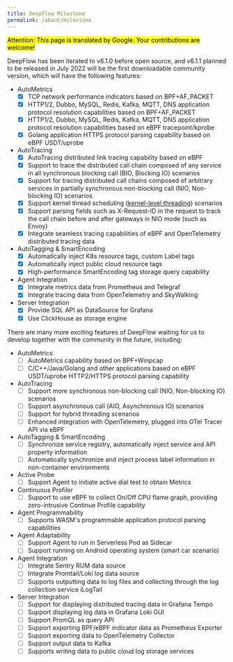 ```yaml
---
title: DeepFlow Milestone
permalink: /about/milestone
---
```


<mark>Attention: This page is translated by Google. Your contributions are welcome!</mark>

DeepFlow has been iterated to v6.1.0 before open source, and v6.1.1 planned to be released in July 2022 will be the first downloadable community version, which will have the following features:
- AutoMetrics
  - [x] TCP network performance indicators based on BPF+AF\_PACKET
  - [x] HTTP1/2, Dubbo, MySQL, Redis, Kafka, MQTT, DNS application protocol resolution capabilities based on BPF+AF\_PACKET
  - [x] HTTP1/2, Dubbo, MySQL, Redis, Kafka, MQTT, DNS application protocol resolution capabilities based on eBPF tracepoint/kprobe
  - [x] Golang application HTTPS protocol parsing capability based on eBPF USDT/uprobe
- AutoTracing
  - [x] AutoTracing distributed link tracing capability based on eBPF
  - [x] Support to trace the distributed call chain composed of any service in all synchronous blocking call (BIO, Blocking IO) scenarios
  - [x] Support for tracing distributed call chains composed of arbitrary services in partially synchronous non-blocking call (NIO, Non-blocking IO) scenarios
  - [x] Support kernel thread scheduling ([kernel-level threading](https://en.wikipedia.org/wiki/Thread_(computing))) scenarios
  - [x] Support parsing fields such as X-Request-ID in the request to track the call chain before and after gateways in NIO mode (such as Envoy)
  - [x] Integrate seamless tracing capabilities of eBPF and OpenTelemetry distributed tracing data
- AutoTagging & SmartEncoding
  - [x] Automatically inject K8s resource tags, custom Label tags
  - [x] Automatically inject public cloud resource tags
  - [x] High-performance SmartEncoding tag storage query capability
- Agent Integration
  - [x] Integrate metrics data from Prometheus and Telegraf
  - [x] Integrate tracing data from OpenTelemetry and SkyWalking
- Server Integration
  - [x] Provide SQL API as DataSource for Grafana
  - [x] Use ClickHouse as storage engine

There are many more exciting features of DeepFlow waiting for us to develop together with the community in the future, including:
- AutoMetrics
  - [ ] AutoMetrics capability based on BPF+Winpcap
  - [ ] C/C++/Java/Golang and other applications based on eBPF USDT/uprobe HTTP2/HTTPS protocol parsing capability
- AutoTracing
  - [ ] Support more synchronous non-blocking call (NIO, Non-blocking IO) scenarios
  - [ ] Support asynchronous call (AIO, Asynchronous IO) scenarios
  - [ ] Support for hybrid threading scenarios
  - [ ] Enhanced integration with OpenTelemetry, plugged into OTel Tracer API via eBPF
- AutoTagging & SmartEncoding
  - [ ] Synchronize service registry, automatically inject service and API property information
  - [ ] Automatically synchronize and inject process label information in non-container environments
- Active Probe
  - [ ] Support Agent to initiate active dial test to obtain Metrics
- Continuous Profiler
  - [ ] Support to use eBPF to collect On/Off CPU flame graph, providing zero-intrusive Continue Profile capability
- Agent Programmability
  - [ ] Supports WASM's programmable application protocol parsing capabilities
- Agent Adaptability
  - [ ] Support Agent to run in Serverless Pod as Sidecar
  - [ ] Support running on Android operating system (smart car scenario)
- Agent Integration
  - [ ] Integrate Sentry RUM data source
  - [ ] Integrate Promtail/Loki log data source
  - [ ] Supports outputting data to log files and collecting through the log collection service iLogTail
- Server Integration
  - [ ] Support for displaying distributed tracing data in Grafana Tempo
  - [ ] Support displaying log data in Grafana Loki GUI
  - [ ] Support PromQL as query API
  - [ ] Support exporting BPF/eBPF indicator data as Prometheus Exporter
  - [ ] Support exporting data to OpenTelemetry Collector
  - [ ] Support output data to Kafka
  - [ ] Supports writing data to public cloud log storage services
